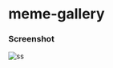 # meme-gallery

### Screenshot

<img src='https://mir-s3-cdn-cf.behance.net/project_modules/max_1200/a13600126716729.6132e96ed56d8.png' alt='ss' />
